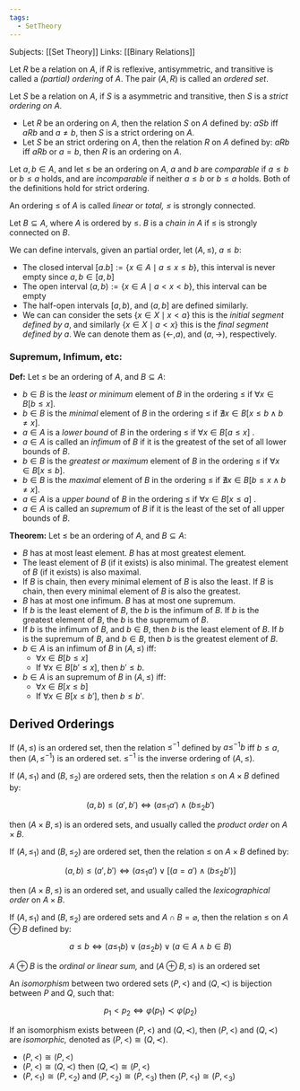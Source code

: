 ```yaml
---
tags:
  - SetTheory
---
```

Subjects: [[Set Theory]]
Links: [[Binary Relations]]

Let $R$ be a relation on $A$, if $R$ is reflexive, antisymmetric, and transitive is called a _(partial) ordering_ of $A$. The pair $(A,R)$ is called an _ordered set_.

Let $S$ be a relation on $A$, if $S$ is a asymmetric and transitive, then $S$ is a _strict ordering on $A$._

- Let $R$ be an ordering on $A$, then the relation $S$ on $A$ defined by: $aSb$ iff $aRb$ and $a \ne b$, then $S$ is a strict ordering on $A$.
- Let $S$ be an strict ordering on $A$, then the relation $R$ on $A$ defined by: $aRb$ iff $aRb$ or ${a = b,}$ then $R$ is an ordering on $A$.

Let $a, b \in A$, and let $\le$ be an ordering on $A$, $a$ and $b$ are _comparable_ if $a\le b$ or $b \le a$ holds, and are _incomparable_ if neither $a\le b$ or $b \le a$ holds. Both of the definitions hold for strict ordering.

An ordering $\le$ of $A$ is called _linear_ or _total, $\le$_ is strongly connected.

Let $B \subseteq A$, where $A$ is ordered by $\le$. $B$ is a _chain in $A$_ if $\le$ is strongly connected on $B$.

We can define intervals, given an partial order, let $(A, \le)$, $a \le b$:
- The closed interval $[a. b] := \{ x \in A \mid a \le x \le b\}$, this interval is never empty since $a, b \in [a,b]$
- The open interval $(a,b) := \{x \in A \mid a < x< b\}$, this interval can be empty
- The half-open intervals $[a, b)$, and $(a, b]$ are defined similarly.
- We can can consider the sets $\{x \in X \mid x < a\}$ this is the *initial segment defined by* $a$, and similarly $\{x \in X \mid  a < x\}$ this is the *final segment defined by* $a$. We can denote them as $(\leftarrow, a)$, and $(a, \rightarrow)$, respectively.



### Supremum, Infimum, etc:

**Def:**
Let $\le$ be an ordering of $A$, and $B \subseteq A$:
- $b\in B$ is the _least or minimum_ element of $B$ in the ordering $\le$ if $\forall x \in B[b\le x]$.
- $b\in B$ is the _minimal_ element of $B$ in the ordering $\le$ if $\nexists x \in B[x\le b\land b \ne x]$.
- $a\in A$ is a _lower bound_ of $B$ in the ordering $\le$ if $\forall x \in B[a \le x]$ .
- $a \in A$ is called an _infimum_ of $B$ if it is the greatest of the set of all lower bounds of $B$.
- $b\in B$ is the _greatest or maximum_ element of $B$ in the ordering $\le$ if $\forall x \in B[x\le b]$.
- $b\in B$ is the _maximal_ element of $B$ in the ordering $\le$ if $\nexists x \in B[b\le x\land b \ne x]$.
- $a\in A$ is a _upper bound_ of $B$ in the ordering $\le$ if $\forall x \in B[x \le a]$ .
- $a \in A$ is called an _supremum_ of $B$ if it is the least of the set of all upper bounds of $B$.

**Theorem:**
Let $\le$ be an ordering of $A$, and $B \subseteq A$:

- $B$ has at most least element. $B$ has at most greatest element.
- The least element of $B$ (if it exists) is also minimal. The greatest element of $B$ (if it exists) is also maximal.
- If $B$ is chain, then every minimal element of $B$ is also the least. If $B$ is chain, then every minimal element of $B$ is also the greatest.
- $B$ has at most one infimum. $B$ has at most one supremum.
- If $b$ is the least element of $B$, the $b$ is the infimum of $B$. If $b$ is the greatest element of $B$, the $b$ is the supremum of $B$.
- If $b$ is the infimum of $B$, and $b \in B$, then $b$ is the least element of $B$. If $b$ is the supremum of $B$, and $b \in B$, then $b$ is the greatest element of $B$.
- $b\in A$ is an infimum of $B$ in $(A, \le)$ iff:
    - $\forall x \in B[b \le x]$
    - If $\forall x \in B[b' \le x]$, then $b' \le b$.
- $b\in A$ is an supremum of $B$ in $(A, \le)$ iff:
    - $\forall x \in B[x \le b]$
    - If $\forall x \in B[x \le b']$, then $b \le b'$.

## Derived Orderings
If $(A, \le)$ is an ordered set, then the relation $\le^{-1}$ defined by $a \le^{-1} b$ iff $b\le a$, then ${(A , \le^{-1})}$ is an ordered set. $\le^{-1}$ is the inverse ordering of $(A, \le)$.

If $(A, \le_1)$ and $(B, \le_2)$ are ordered sets, then the relation $\le$ on $A \times B$ defined by:

$$ (a,b) \le (a', b') \iff (a \le_1a') \land (b\le_2 b') $$

then $(A\times B, \le)$ is an ordered sets, and usually called the _product order_ on $A\times B$.

If $(A, \le_1)$ and $(B, \le_2)$ are ordered set, then the relation $\le$ on $A \times B$ defined by:

$$ (a,b) \le (a', b') \iff (a \le_1a') \lor[(a =a')\land(b\le_2 b') ] $$

then $(A\times B, \le)$ is an ordered set, and usually called the _lexicographical order_ on $A\times B$.

If $(A, \le_1)$ and $(B, \le_2)$ are ordered sets and $A \cap B = \varnothing$, then the relation $\le$ on $A \oplus B$ defined by:

$$ a \le b \iff (a \le_1 b) \lor (a\le_2 b ) \lor (a\in A\land b \in B) $$

$A \oplus B$ is the _ordinal or linear sum,_ and $(A \oplus B, \le )$ is an ordered set

An _isomorphism_ between two ordered sets $(P, < )$ and $(Q, \prec)$ is bijection between $P$ and $Q$, such that:

$$ p_1 < p_2 \iff \varphi(p_1) \prec \varphi(p_2) $$

If an isomorphism exists between $(P, <)$ and $(Q, \prec)$, then $(P, <)$ and $(Q, \prec)$ are _isomorphic,_ denoted as $(P, <)\cong(Q, \prec)$.

- $(P, <) \cong (P, <)$
- $(P, <) \cong (Q, \prec)$ then $(Q, \prec) \cong (P, <)$
- $(P, <_1) \cong (P, <_2)$ and $(P, <_2) \cong (P, <_3)$ then $(P, <_1) \cong (P, <_3)$
